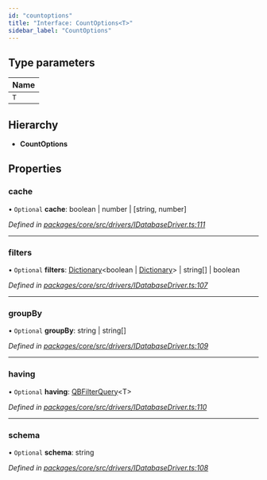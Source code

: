 ```yaml
---
id: "countoptions"
title: "Interface: CountOptions<T>"
sidebar_label: "CountOptions"
---
```


## Type parameters

Name |
------ |
`T` |

## Hierarchy

* **CountOptions**

## Properties

### cache

• `Optional` **cache**: boolean \| number \| [string, number]

*Defined in [packages/core/src/drivers/IDatabaseDriver.ts:111](https://github.com/mikro-orm/mikro-orm/blob/d945b8a11/packages/core/src/drivers/IDatabaseDriver.ts#L111)*

___

### filters

• `Optional` **filters**: [Dictionary](../globals.md#dictionary)&#60;boolean \| [Dictionary](../globals.md#dictionary)> \| string[] \| boolean

*Defined in [packages/core/src/drivers/IDatabaseDriver.ts:107](https://github.com/mikro-orm/mikro-orm/blob/d945b8a11/packages/core/src/drivers/IDatabaseDriver.ts#L107)*

___

### groupBy

• `Optional` **groupBy**: string \| string[]

*Defined in [packages/core/src/drivers/IDatabaseDriver.ts:109](https://github.com/mikro-orm/mikro-orm/blob/d945b8a11/packages/core/src/drivers/IDatabaseDriver.ts#L109)*

___

### having

• `Optional` **having**: [QBFilterQuery](../globals.md#qbfilterquery)&#60;T>

*Defined in [packages/core/src/drivers/IDatabaseDriver.ts:110](https://github.com/mikro-orm/mikro-orm/blob/d945b8a11/packages/core/src/drivers/IDatabaseDriver.ts#L110)*

___

### schema

• `Optional` **schema**: string

*Defined in [packages/core/src/drivers/IDatabaseDriver.ts:108](https://github.com/mikro-orm/mikro-orm/blob/d945b8a11/packages/core/src/drivers/IDatabaseDriver.ts#L108)*
